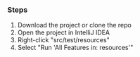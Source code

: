 ### Steps

1. Download the project or clone the repo
2. Open the project in IntelliJ IDEA
3. Right-click "src/test/resources"
4. Select "Run 'All Features in: resources'"